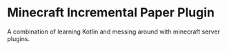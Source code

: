 # Minecraft Incremental Paper Plugin
A combination of learning Kotlin and messing around with minecraft server plugins.

